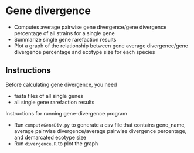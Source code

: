 # Gene divergence
- Computes average pairwise gene divergence/gene divergence percentage of all strains for a single gene
- Summarize single gene rarefaction results
- Plot a graph of the relationship between gene average divergence/gene divergence percentage and ecotype size for each species

## Instructions
Before calculating gene divergence, you need
- fasta files of all single genes
- all single gene rarefaction results

Instructions for running gene-divergence program
- Run `computeGeneDiv.py` to generate a csv file that contains gene_name, average pairwise divergence/average pairwise divergence percentage, and demarcated ecotype size
- Run `divergence.R` to plot the graph

